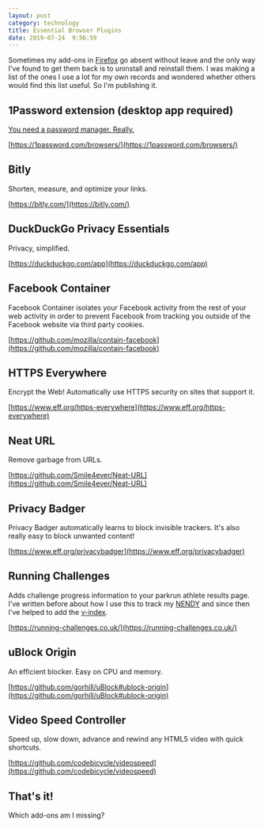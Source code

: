 ```yaml
---
layout: post
category: technology
title: Essential Browser Plugins
date: 2019-07-24  9:56:59
---
```


Sometimes my add-ons in [Firefox](https://mozilla.org/firefox/) go absent
without leave and the only way I've found to get them back is to uninstall and
reinstall them. I was making a list of the ones I use a lot for my own records
and wondered whether others would find this list useful. So I'm publishing it.

## 1Password extension (desktop app required)

[You need a password manager. Really.](https://bit.ly/improving-online-security)

[https://1password.com/browsers/](https://1password.com/browsers/)
 
## Bitly 
 
Shorten, measure, and optimize your links. 
 
[https://bitly.com/](https://bitly.com/)
 
## DuckDuckGo Privacy Essentials

Privacy, simplified.

[https://duckduckgo.com/app](https://duckduckgo.com/app)
 
## Facebook Container

Facebook Container isolates your Facebook activity from the rest of your web
activity in order to prevent Facebook from tracking you outside of the Facebook
website via third party cookies.

[https://github.com/mozilla/contain-facebook](https://github.com/mozilla/contain-facebook)
 
## HTTPS Everywhere

Encrypt the Web! Automatically use HTTPS security on sites that support it.

[https://www.eff.org/https-everywhere](https://www.eff.org/https-everywhere)

## Neat URL

Remove garbage from URLs. 

[https://github.com/Smile4ever/Neat-URL](https://github.com/Smile4ever/Neat-URL)

## Privacy Badger

Privacy Badger automatically learns to block invisible trackers. It's also
really easy to block unwanted content!

[https://www.eff.org/privacybadger](https://www.eff.org/privacybadger)

## Running Challenges

Adds challenge progress information to your parkrun athlete results page. I've
written before about how I use this to track my [NENDY](https://bit.ly/pajNENDY)
and since then I've helped to add the
[v-index](https://running-challenges.co.uk/2019/06/09/v0.7.6-released.html).

[https://running-challenges.co.uk/](https://running-challenges.co.uk/)

## uBlock Origin

An efficient blocker. Easy on CPU and memory. 

[https://github.com/gorhill/uBlock#ublock-origin](https://github.com/gorhill/uBlock#ublock-origin)

## Video Speed Controller

Speed up, slow down, advance and rewind any HTML5 video with quick shortcuts. 

[https://github.com/codebicycle/videospeed](https://github.com/codebicycle/videospeed)

## That's it!

Which add-ons am I missing?

